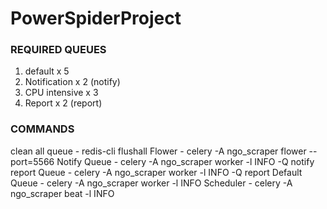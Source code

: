 # PowerSpiderProject

### REQUIRED QUEUES 
1. default x 5 
2. Notification x 2  (notify) 
3. CPU intensive x 3 
4. Report x 2  (report)



### COMMANDS
clean all queue - redis-cli flushall
Flower - celery -A ngo_scraper flower --port=5566
Notify Queue - celery -A ngo_scraper worker -l INFO -Q notify
report Queue - celery -A ngo_scraper worker -l INFO -Q report
Default Queue - celery -A ngo_scraper worker -l INFO 
Scheduler - celery -A ngo_scraper beat -l INFO